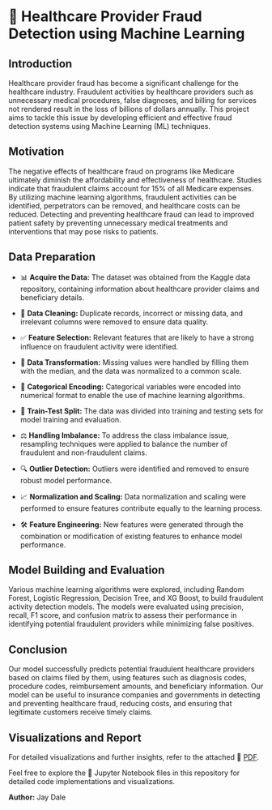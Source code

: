 # 🏥 Healthcare Provider Fraud Detection using Machine Learning

## Introduction

Healthcare provider fraud has become a significant challenge for the healthcare industry. Fraudulent activities by healthcare providers such as unnecessary medical procedures, false diagnoses, and billing for services not rendered result in the loss of billions of dollars annually. This project aims to tackle this issue by developing efficient and effective fraud detection systems using Machine Learning (ML) techniques.

## Motivation

The negative effects of healthcare fraud on programs like Medicare ultimately diminish the affordability and effectiveness of healthcare. Studies indicate that fraudulent claims account for 15% of all Medicare expenses. By utilizing machine learning algorithms, fraudulent activities can be identified, perpetrators can be removed, and healthcare costs can be reduced. Detecting and preventing healthcare fraud can lead to improved patient safety by preventing unnecessary medical treatments and interventions that may pose risks to patients.

## Data Preparation

- 📊 **Acquire the Data:** The dataset was obtained from the Kaggle data repository, containing information about healthcare provider claims and beneficiary details.

- 🧹 **Data Cleaning:** Duplicate records, incorrect or missing data, and irrelevant columns were removed to ensure data quality.

- ✅ **Feature Selection:** Relevant features that are likely to have a strong influence on fraudulent activity were identified.

- 🔄 **Data Transformation:** Missing values were handled by filling them with the median, and the data was normalized to a common scale.

- 🧮 **Categorical Encoding:** Categorical variables were encoded into numerical format to enable the use of machine learning algorithms.

- 🎯 **Train-Test Split:** The data was divided into training and testing sets for model training and evaluation.

- ⚖️ **Handling Imbalance:** To address the class imbalance issue, resampling techniques were applied to balance the number of fraudulent and non-fraudulent claims.

- 🔍 **Outlier Detection:** Outliers were identified and removed to ensure robust model performance.

- 📈 **Normalization and Scaling:** Data normalization and scaling were performed to ensure features contribute equally to the learning process.

- 🛠️ **Feature Engineering:** New features were generated through the combination or modification of existing features to enhance model performance.

## Model Building and Evaluation

Various machine learning algorithms were explored, including Random Forest, Logistic Regression, Decision Tree, and XG Boost, to build fraudulent activity detection models. The models were evaluated using precision, recall, F1 score, and confusion matrix to assess their performance in identifying potential fraudulent providers while minimizing false positives.

## Conclusion

Our model successfully predicts potential fraudulent healthcare providers based on claims filed by them, using features such as diagnosis codes, procedure codes, reimbursement amounts, and beneficiary information. Our model can be useful to insurance companies and governments in detecting and preventing healthcare fraud, reducing costs, and ensuring that legitimate customers receive timely claims.

## Visualizations and Report

For detailed visualizations and further insights, refer to the attached 📄 [PDF](Fraud.pdf).

Feel free to explore the 📓 Jupyter Notebook files in this repository for detailed code implementations and visualizations.

**Author:** Jay Dale
